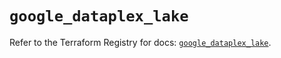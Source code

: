 # `google_dataplex_lake`

Refer to the Terraform Registry for docs: [`google_dataplex_lake`](https://registry.terraform.io/providers/hashicorp/google/5.23.0/docs/resources/dataplex_lake).
